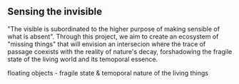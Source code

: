 ## Sensing the invisible

"The visible is subordinated to the higher purpose of making sensible of what is absent". Through this project, we aim to create an ecosystem of "missing things" that will envision an intersecion where the trace of passage coexists with the reality of nature's decay, forshadowing the fragile state of the living world and its temoporal essence.

floating objects -  fragile state & temoporal nature of the living things